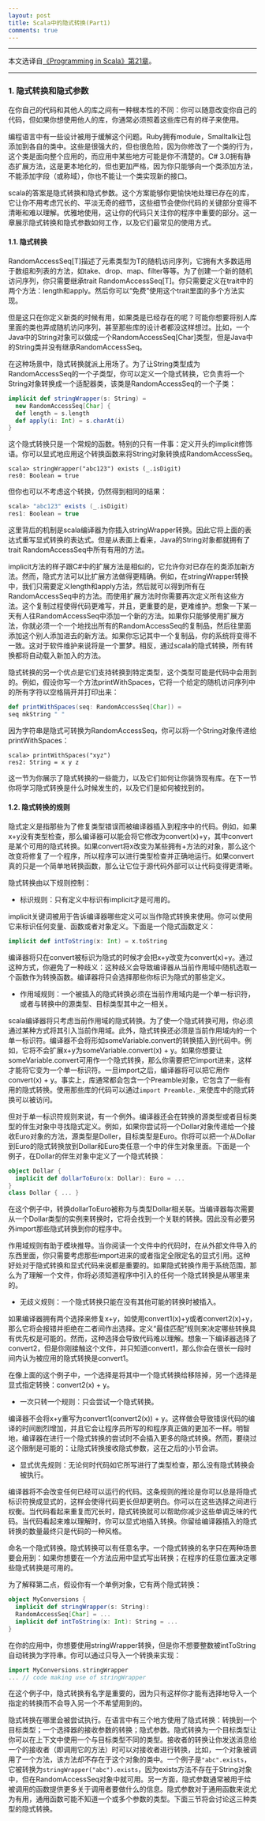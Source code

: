 ```yaml
---
layout: post
title: Scala中的隐式转换(Part1)
comments: true
---
```


---

本文选译自[《Programming in Scala》第21章](http://www.artima.com/pins1ed/implicit-conversions-and-parameters.html)。

---

### 1. 隐式转换和隐式参数

在你自己的代码和其他人的库之间有一种根本性的不同：你可以随意改变你自己的代码，但如果你想使用他人的库，你通常必须照着这些库已有的样子来使用。

编程语言中有一些设计被用于缓解这个问题。Ruby拥有module，Smalltalk让包添加到各自的类中。这些是很强大的，但也很危险，因为你修改了一个类的行为，这个类是面向整个应用的，而应用中某些地方可能是你不清楚的。C# 3.0拥有静态扩展方法，这是更本地化的，但也更加严格，因为你只能够向一个类添加方法，不能添加字段（或称域），你也不能让一个类实现新的接口。

scala的答案是隐式转换和隐式参数。这个方案能够你更愉快地处理已存在的库，它让你不用考虑冗长的、平淡无奇的细节，这些细节会使你代码的关键部分变得不清晰和难以理解。优雅地使用，这让你的代码只关注你的程序中重要的部分。这一章展示隐式转换和隐式参数如何工作，以及它们最常见的使用方式。

#### 1.1. 隐式转换

RandomAccessSeq[T]描述了元素类型为T的随机访问序列，它拥有大多数适用于数组和列表的方法，如take、drop、map、filter等等。为了创建一个新的随机访问序列，你只需要继承trait RandomAccessSeq[T]。你只需要定义在trait中的两个方法：length和apply。然后你可以“免费”使用这个trait里面的多个方法实现。

但是这只在你定义新类的时候有用，如果类是已经存在的呢？可能你想要将别人库里面的类也弄成随机访问序列，甚至那些库的设计者都没这样想过。比如，一个Java中的String对象可以做成一个RandomAccessSeq[Char]类型，但是Java中的String类并没有继承RandomAccessSeq。

在这种场景中，隐式转换就派上用场了。为了让String类型成为RandomAccessSeq的一个子类型，你可以定义一个隐式转换，它负责将一个String对象转换成一个适配器类，该类是RandomAccessSeq的一个子类：

```scala
implicit def stringWrapper(s: String) = 
  new RandomAccessSeq[Char] {
  def length = s.length
  def apply(i: Int) = s.charAt(i)
}
```

这个隐式转换只是一个常规的函数。特别的只有一件事：定义开头的implicit修饰语。你可以显式地应用这个转换函数来将String对象转换成RandomAccessSeq。

```shell
scala> stringWrapper("abc123") exists (_.isDigit)
res0: Boolean = true
```

但你也可以不考虑这个转换，仍然得到相同的结果：

```scala
scala> "abc123" exists (_.isDigit)
res1: Boolean = true
```

这里背后的机制是scala编译器为你插入stringWrapper转换。因此它将上面的表达式重写显式转换的表达式。但是从表面上看来，Java的String对象都就拥有了trait RandomAccessSeq中所有有用的方法。

implicit方法的样子跟C#中的扩展方法是相似的，它允许你对已存在的类添加新方法。然而，隐式方法可以比扩展方法做得更精确。例如，在stringWrapper转换中，我们只需要定义length和apply方法，然后就可以得到所有在RandomAccessSeq中的方法。而使用扩展方法时你需要再次定义所有这些方法。这个复制过程使得代码更难写，并且，更重要的是，更难维护。想象一下某一天有人往RandomAccessSeq中添加一个新的方法。如果你只能够使用扩展方法，你就必须一个一个地找出所有的RandomAccessSeq的复制品，然后往里面添加这个别人添加进去的新方法。如果你忘记其中一个复制品，你的系统将变得不一致。这对于软件维护来说将是一个噩梦。相反，通过scala的隐式转换，所有转换都将自动载入新加入的方法。

隐式转换的另一个优点是它们支持转换到特定类型，这个类型可能是代码中会用到的。例如，假设你写一个方法printWithSpaces，它将一个给定的随机访问序列中的所有字符以空格隔开并打印出来：

```scala
def printWithSpaces(seq: RandomAccessSeq[Char]) = 
seq mkString " "
```

因为字符串是隐式可转换为RandomAccessSeq，你可以将一个String对象传递给printWithSpaces：

```shell
scala> printWithSpaces("xyz")
res2: String = x y z
```

这一节为你展示了隐式转换的一些能力，以及它们如何让你装饰现有库。在下一节你将学习隐式转换是什么时候发生的，以及它们是如何被找到的。

#### 1.2. 隐式转换的规则

隐式定义是指那些为了修复类型错误而被编译器插入到程序中的代码。例如，如果x+y没有类型检查，那么编译器可以能会将它修改为convert(x)+y，其中convert是某个可用的隐式转换。如果convert将x改变为某些拥有+方法的对象，那么这个改变将修复了一个程序，所以程序可以进行类型检查并正确地运行。如果convert真的只是一个简单地转换函数，那么让它位于源代码外部可以让代码变得更清晰。

隐式转换由以下规则控制：

- 标识规则：只有定义中标识有implicit才是可用的。

implicit关键词被用于告诉编译器哪些定义可以当作隐式转换来使用。你可以使用它来标识任何变量、函数或者对象定义。下面是一个隐式函数定义：

```scala
implicit def intToString(x: Int) = x.toString
```

编译器将只在convert被标识为隐式的时候才会把x+y改变为convert(x)+y。通过这种方式，你避免了一种歧义：这种歧义会导致编译器从当前作用域中随机选取一个函数作为转换函数。编译器将只会选择那些你标识为隐式的那些定义。

- 作用域规则：一个被插入的隐式转换必须在当前作用域内是一个单一标识符，或者与转换中的源类型、目标类型其中之一相关。

scala编译器将只考虑当前作用域的隐式转换。为了使一个隐式转换可用，你必须通过某种方式将其引入当前作用域。此外，隐式转换还必须是当前作用域内的一个单一标识符。编译器不会将形如someVariable.convert的转换插入到代码中。例如，它将不会扩展x+y为someVariable.convert(x) + y。如果你想要让someVariable.convert可用作一个隐式转换，那么你需要把它import进来，这样才能将它变为一个单一标识符。一旦import之后，编译器将可以把它用作convert(x) + y。事实上，库通常都会包含一个Preamble对象，它包含了一些有用的隐式转换。使用那些库的代码可以通过`import Preamble._`来使库中的隐式转换可以被访问。

但对于单一标识符规则来说，有一个例外。编译器还会在转换的源类型或者目标类型的伴生对象中寻找隐式定义。例如，如果你尝试将一个Dollar对象传递给一个接收Euro对象的方法，源类型是Doller，目标类型是Euro。你将可以把一个从Dollar到Euro的隐式转换放到Dollar和Euro类任意一个中的伴生对象里面。下面是一个例子，在Dollar的伴生对象中定义了一个隐式转换：

```scala
object Dollar {
  implicit def dollarToEuro(x: Dollar): Euro = ...
}
class Dollar { ... }
```

在这个例子中，转换dollarToEuro被称为与类型Dollar相关联。当编译器每次需要从一个Dollar类型的实例来转换时，它将会找到一个关联的转换。因此没有必要另外import那些隐式转换到你的程序中。

作用域规则有助于模块推导。当你阅读一个文件中的代码时，在从外部文件导入的东西里面，你只需要考虑那些import进来的或者指定全限定名的显式引用。这种好处对于隐式转换和显式代码来说都是重要的。如果隐式转换作用于系统范围，那么为了理解一个文件，你将必须知道程序中引入的任何一个隐式转换是从哪里来的。

- 无歧义规则：一个隐式转换只能在没有其他可能的转换时被插入。

如果编译器拥有两个选择来修复x+y，如使用convert1(x)+y或者convert2(x)+y，那么它将会报错并拒绝在二者间作出选择。定义“最佳匹配”规则来决定哪些转换具有优先权是可能的。然而，这种选择会导致代码难以理解。想象一下编译器选择了convert2，但是你刚接触这个文件，并只知道convert1，那么你会在很长一段时间内认为被应用的隐式转换是convert1。

在像上面的这个例子中，一个选择是将其中一个隐式转换给移除掉，另一个选择是显式指定转换：convert2(x) + y。

- 一次只转一个规则：只会尝试一个隐式转换。

编译器不会将x+y重写为convert1(convert2(x)) + y。这样做会导致错误代码的编译的时间剧烈增加，并且它会让程序员所写的和程序真正做的更加不一样。明智地，编译器在进行一个隐式转换的尝试时不会插入更多的隐式转换。然而，要绕过这个限制是可能的：让隐式转换接收隐式参数，这在之后的小节会讲。

- 显式优先规则：无论何时代码如它所写进行了类型检查，那么没有隐式转换会被执行。

编译器将不会改变任何已经可以运行的代码。这条规则的推论是你可以总是将隐式标识符换成显式的，这样会使得代码更长但却更明白。你可以在这些选择之间进行权衡。当代码看起来重复而冗长时，隐式转换就可以帮助你减少这些单调乏味的代码。当代码看起来难以理解时，你可以显式地插入转换。你留给编译器插入的隐式转换的数量最终只是代码的一种风格。

命名一个隐式转换。隐式转换可以有任意名字。一个隐式转换的名字只在两种场景要会用到：如果你想要在一个方法应用中显式写出转换；在程序的任意位置决定哪些隐式转换是可用的。

为了解释第二点，假设你有一个单例对象，它有两个隐式转换：

```scala
object MyConversions {
  implicit def stringWrapper(s: String):
  RandomAccessSeq[Char] = ...
  implicit def intToString(x: Int): String = ...
}
```

在你的应用中，你想要使用stringWrapper转换，但是你不想要整数被intToString自动转换为字符串。你可以通过只导入一个转换来实现：

```scala
import MyConversions.stringWrapper
... // code making use of stringWrapper
```

在这个例子中，隐式转换有名字是重要的，因为只有这样你才能有选择地导入一个指定的转换而不会导入另一个不希望用到的。

隐式转换在哪里会被尝试执行。在语言中有三个地方使用了隐式转换：转换到一个目标类型；一个选择器的接收参数的转换；隐式参数。隐式转换为一个目标类型让你可以在上下文中使用一个与目标类型不同的类型。接收者的转换让你发送消息给一个的接收者（即调用它的方法）时可以对接收者进行转换，比如，一个对象被调用了一个方法，该方法却不存在于这个对象的类中。一个例子是`"abc".exists`，它被转换为`stringWrapper("abc").exists`，因为exists方法不存在于String对象中，但在RandomAccessSeq对象中就可用。另一方面，隐式参数通常被用于给被调用的函数提供更多关于调用者要做什么的信息。隐式参数对于通用函数来说尤为有用，通用函数可能不知道一个或多个参数的类型。下面三节将会讨论这三种类型的隐式转换。

